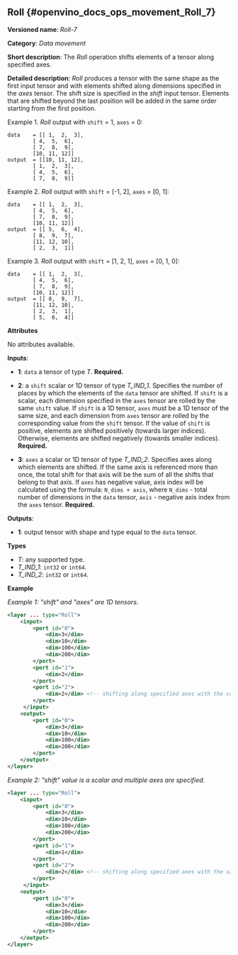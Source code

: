 ## Roll <a name="Roll"></a> {#openvino_docs_ops_movement_Roll_7}

**Versioned name**: *Roll-7*

**Category**: *Data movement*

**Short description**: The *Roll* operation shifts elements of a tensor along specified axes.

**Detailed description**: *Roll* produces a tensor with the same shape as the first input tensor and with elements shifted along dimensions specified in the *axes* tensor. The shift size is specified in the *shift* input tensor. Elements that are shifted beyond the last position will be added in the same order starting from the first position.

Example 1. *Roll* output with `shift` = 1, `axes` = 0:

```
data    = [[ 1,  2,  3],
        [ 4,  5,  6],
        [ 7,  8,  9],
        [10, 11, 12]]
output  = [[10, 11, 12],
        [ 1,  2,  3],
        [ 4,  5,  6],
        [ 7,  8,  9]]
```

Example 2. *Roll* output with `shift` = [-1, 2], `axes` = [0, 1]:

```
data    = [[ 1,  2,  3],
        [ 4,  5,  6],
        [ 7,  8,  9],
        [10, 11, 12]]
output  = [[ 5,  6,  4],
        [ 8,  9,  7],
        [11, 12, 10],
        [ 2,  3,  1]]
```

Example 3. *Roll* output with `shift` = [1, 2, 1], `axes` = [0, 1, 0]:

```
data    = [[ 1,  2,  3],
        [ 4,  5,  6],
        [ 7,  8,  9],
        [10, 11, 12]]
output  = [[ 8,  9,  7],
        [11, 12, 10],
        [ 2,  3,  1],
        [ 5,  6,  4]]
```

**Attributes**

No attributes available.

**Inputs**:

*   **1**: `data` a tensor of type *T*. **Required.**

*   **2**: a `shift` scalar or 1D tensor of type *T_IND_1*. Specifies the number of places by which the elements of the `data` tensor are shifted. If `shift` is a scalar, each dimension specified in the `axes` tensor are rolled by the same `shift` value. If `shift` is a 1D tensor, `axes` must be a 1D tensor of the same size, and each dimension from `axes` tensor are rolled by the corresponding value from the `shift` tensor. If the value of `shift` is positive, elements are shifted positively (towards larger indices). Otherwise, elements are shifted negatively (towards smaller indices). **Required.**

*   **3**: `axes` a scalar or 1D tensor of type *T_IND_2*. Specifies axes along which elements are shifted. If the same axis is referenced more than once, the total shift for that axis will be the sum of all the shifts that belong to that axis. If `axes` has negative value, axis index will be calculated using the formula: `N_dims + axis`, where `N_dims` - total number of dimensions in the `data` tensor, `axis` - negative axis index from the `axes` tensor. **Required.**


**Outputs**:

*   **1**: output tensor with shape and type equal to the `data` tensor.

**Types**

* *T*: any supported type.
* *T_IND_1*: `int32` or `int64`.
* *T_IND_2*: `int32` or `int64`.

**Example**

*Example 1: "shift" and "axes" are 1D tensors.*

```xml
<layer ... type="Roll">
    <input>
        <port id="0">
            <dim>3</dim>
            <dim>10</dim>
            <dim>100</dim>
            <dim>200</dim>
        </port>
        <port id="1">
            <dim>2</dim>
        </port>
        <port id="2">
            <dim>2</dim> <!-- shifting along specified axes with the corresponding shift values -->
        </port>
     </input>
    <output>
        <port id="0">
            <dim>3</dim>
            <dim>10</dim>
            <dim>100</dim>
            <dim>200</dim>
        </port>
    </output>
</layer>
```

*Example 2: "shift" value is a scalar and multiple axes are specified.*

```xml
<layer ... type="Roll">
    <input>
        <port id="0">
            <dim>3</dim>
            <dim>10</dim>
            <dim>100</dim>
            <dim>200</dim>
        </port>
        <port id="1">
            <dim>1</dim>
        </port>
        <port id="2">
            <dim>2</dim> <!-- shifting along specified axes with the same shift value -->
        </port>
     </input>
    <output>
        <port id="0">
            <dim>3</dim>
            <dim>10</dim>
            <dim>100</dim>
            <dim>200</dim>
        </port>
    </output>
</layer>
```
